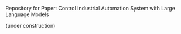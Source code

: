 Repository for Paper: Control Industrial Automation System with Large Language Models


(under construction)
